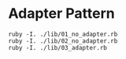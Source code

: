 # Adapter Pattern

```
ruby -I. ./lib/01_no_adapter.rb
ruby -I. ./lib/02_no_adapter.rb
ruby -I. ./lib/03_adapter.rb
```
